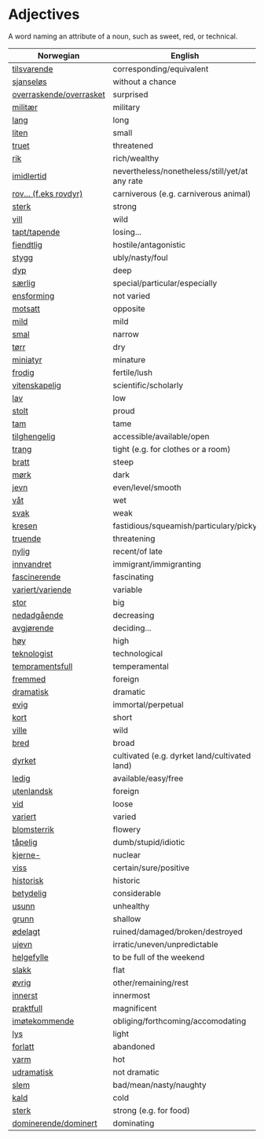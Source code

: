 # Adjectives

A word naming an attribute of a noun, such as sweet, red, or technical.

| Norwegian | English |
| --- | --- |
| [tilsvarende](https://www.ordnett.no/search?language=no&phrase=tilsvarende) | corresponding/equivalent |
| [sjanseløs](https://www.ordnett.no/search?language=no&phrase=sjanseløs) | without a chance |
| [overraskende/overrasket](https://www.ordnett.no/search?language=no&phrase=overraskende/overrasket) | surprised |
| [militær](https://www.ordnett.no/search?language=no&phrase=militær) | military |
| [lang](https://www.ordnett.no/search?language=no&phrase=lang) | long |
| [liten](https://www.ordnett.no/search?language=no&phrase=liten) | small |
| [truet](https://www.ordnett.no/search?language=no&phrase=truet) | threatened |
| [rik](https://www.ordnett.no/search?language=no&phrase=rik) | rich/wealthy |
| [imidlertid](https://www.ordnett.no/search?language=no&phrase=imidlertid) | nevertheless/nonetheless/still/yet/at any rate |
| [rov... (f.eks rovdyr)](https://www.ordnett.no/search?language=no&phrase=rov...%20(f.eks%20rovdyr)) | carniverous (e.g. carniverous animal) |
| [sterk](https://www.ordnett.no/search?language=no&phrase=sterk) | strong |
| [vill](https://www.ordnett.no/search?language=no&phrase=vill) | wild |
| [tapt/tapende](https://www.ordnett.no/search?language=no&phrase=tapt/tapende) | losing... |
| [fiendtlig](https://www.ordnett.no/search?language=no&phrase=fiendtlig) | hostile/antagonistic |
| [stygg](https://www.ordnett.no/search?language=no&phrase=stygg) | ubly/nasty/foul |
| [dyp](https://www.ordnett.no/search?language=no&phrase=dyp) | deep |
| [særlig](https://www.ordnett.no/search?language=no&phrase=særlig) | special/particular/especially |
| [ensforming](https://www.ordnett.no/search?language=no&phrase=ensforming) | not varied |
| [motsatt](https://www.ordnett.no/search?language=no&phrase=motsatt) | opposite |
| [mild](https://www.ordnett.no/search?language=no&phrase=mild) | mild |
| [smal](https://www.ordnett.no/search?language=no&phrase=smal) | narrow |
| [tørr](https://www.ordnett.no/search?language=no&phrase=tørr) | dry |
| [miniatyr](https://www.ordnett.no/search?language=no&phrase=miniatyr) | minature |
| [frodig](https://www.ordnett.no/search?language=no&phrase=frodig) | fertile/lush |
| [vitenskapelig](https://www.ordnett.no/search?language=no&phrase=vitenskapelig) | scientific/scholarly |
| [lav](https://www.ordnett.no/search?language=no&phrase=lav) | low |
| [stolt](https://www.ordnett.no/search?language=no&phrase=stolt) | proud |
| [tam](https://www.ordnett.no/search?language=no&phrase=tam) | tame |
| [tilghengelig](https://www.ordnett.no/search?language=no&phrase=tilghengelig) | accessible/available/open |
| [trang](https://www.ordnett.no/search?language=no&phrase=trang) | tight (e.g. for clothes or a room) |
| [bratt](https://www.ordnett.no/search?language=no&phrase=bratt) | steep |
| [mørk](https://www.ordnett.no/search?language=no&phrase=mørk) | dark |
| [jevn](https://www.ordnett.no/search?language=no&phrase=jevn) | even/level/smooth |
| [våt](https://www.ordnett.no/search?language=no&phrase=våt) | wet |
| [svak](https://www.ordnett.no/search?language=no&phrase=svak) | weak |
| [kresen](https://www.ordnett.no/search?language=no&phrase=kresen) | fastidious/squeamish/particulary/picky |
| [truende](https://www.ordnett.no/search?language=no&phrase=truende) | threatening |
| [nylig](https://www.ordnett.no/search?language=no&phrase=nylig) | recent/of late |
| [innvandret](https://www.ordnett.no/search?language=no&phrase=innvandret) | immigrant/immigranting |
| [fascinerende](https://www.ordnett.no/search?language=no&phrase=fascinerende) | fascinating |
| [variert/variende](https://www.ordnett.no/search?language=no&phrase=variert/variende) | variable |
| [stor](https://www.ordnett.no/search?language=no&phrase=stor) | big |
| [nedadgående](https://www.ordnett.no/search?language=no&phrase=nedadgående) | decreasing |
| [avgjørende](https://www.ordnett.no/search?language=no&phrase=avgjørende) | deciding... |
| [høy](https://www.ordnett.no/search?language=no&phrase=høy) | high |
| [teknologist](https://www.ordnett.no/search?language=no&phrase=teknologist) | technological |
| [tempramentsfull](https://www.ordnett.no/search?language=no&phrase=tempramentsfull) | temperamental |
| [fremmed](https://www.ordnett.no/search?language=no&phrase=fremmed) | foreign |
| [dramatisk](https://www.ordnett.no/search?language=no&phrase=dramatisk) | dramatic |
| [evig](https://www.ordnett.no/search?language=no&phrase=evig) | immortal/perpetual |
| [kort](https://www.ordnett.no/search?language=no&phrase=kort) | short |
| [ville](https://www.ordnett.no/search?language=no&phrase=ville) | wild |
| [bred](https://www.ordnett.no/search?language=no&phrase=bred) | broad |
| [dyrket](https://www.ordnett.no/search?language=no&phrase=dyrket) | cultivated (e.g. dyrket land/cultivated land) |
| [ledig](https://www.ordnett.no/search?language=no&phrase=ledig) | available/easy/free |
| [utenlandsk](https://www.ordnett.no/search?language=no&phrase=utenlandsk) | foreign |
| [vid](https://www.ordnett.no/search?language=no&phrase=vid) | loose |
| [variert](https://www.ordnett.no/search?language=no&phrase=variert) | varied |
| [blomsterrik](https://www.ordnett.no/search?language=no&phrase=blomsterrik) | flowery |
| [tåpelig](https://www.ordnett.no/search?language=no&phrase=tåpelig) | dumb/stupid/idiotic |
| [kjerne-](https://www.ordnett.no/search?language=no&phrase=kjerne-) | nuclear |
| [viss](https://www.ordnett.no/search?language=no&phrase=viss) | certain/sure/positive |
| [historisk](https://www.ordnett.no/search?language=no&phrase=historisk) | historic |
| [betydelig](https://www.ordnett.no/search?language=no&phrase=betydelig) | considerable |
| [usunn](https://www.ordnett.no/search?language=no&phrase=usunn) | unhealthy |
| [grunn](https://www.ordnett.no/search?language=no&phrase=grunn) | shallow |
| [ødelagt](https://www.ordnett.no/search?language=no&phrase=ødelagt) | ruined/damaged/broken/destroyed |
| [ujevn](https://www.ordnett.no/search?language=no&phrase=ujevn) | irratic/uneven/unpredictable |
| [helgefylle](https://www.ordnett.no/search?language=no&phrase=helgefylle) | to be full of the weekend |
| [slakk](https://www.ordnett.no/search?language=no&phrase=slakk) | flat |
| [øvrig](https://www.ordnett.no/search?language=no&phrase=øvrig) | other/remaining/rest |
| [innerst](https://www.ordnett.no/search?language=no&phrase=innerst) | innermost |
| [praktfull](https://www.ordnett.no/search?language=no&phrase=praktfull) | magnificent |
| [imøtekommende](https://www.ordnett.no/search?language=no&phrase=imøtekommende) | obliging/forthcoming/accomodating |
| [lys](https://www.ordnett.no/search?language=no&phrase=lys) | light |
| [forlatt](https://www.ordnett.no/search?language=no&phrase=forlatt) | abandoned |
| [varm](https://www.ordnett.no/search?language=no&phrase=varm) | hot |
| [udramatisk](https://www.ordnett.no/search?language=no&phrase=udramatisk) | not dramatic |
| [slem](https://www.ordnett.no/search?language=no&phrase=slem) | bad/mean/nasty/naughty |
| [kald](https://www.ordnett.no/search?language=no&phrase=kald) | cold |
| [sterk](https://www.ordnett.no/search?language=no&phrase=sterk) | strong (e.g. for food) |
| [dominerende/dominert](https://www.ordnett.no/search?language=no&phrase=dominerende/dominert) | dominating |

